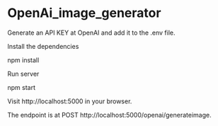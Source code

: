 # OpenAi_image_generator


Generate an API KEY at OpenAI and add it to the .env file.

Install the dependencies

npm install
<br>

Run server

npm start
<br>

Visit http://localhost:5000 in your browser.

The endpoint is at POST http://localhost:5000/openai/generateimage.
